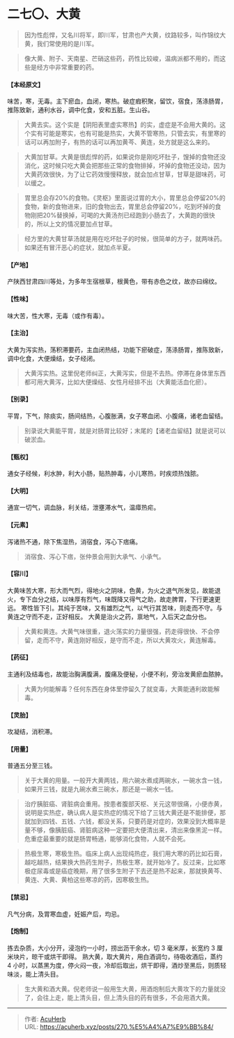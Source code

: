 # 二七〇、大黄


> 因为性彪悍，又名川将军，即川军，甘肃也产大黄，纹路较多，叫作锦纹大黄，我们常使用的是川军。

> 像大黄、附子、天南星、芒硝这些药，药性比较峻，温病派都不用的，而这些是经方中非常重要的药。

#### 【本经原文】
味苦，寒，无毒。主下瘀血，血闭，寒热。破症瘕积聚，留饮，宿食，荡涤肠胃，推陈致新，通利水谷，调中化食，安和五脏。生山谷。

> 大黄去实。这个实是【阴阳表里虚实寒热】的实，虚症是不会用大黄的。这个实有可能是寒实，也有可能是热实，大黄不管寒热，只管去实，有里寒的话可以再加附子，有热的话可以再加黄芩、黄连，处方就是这么来的。

> 大黄加甘草‍。大黄是很彪悍的药，如果说你是刚吃坏肚子，馊掉的食物还没消化，这时候只吃大黄会把那些正常的食物排掉，坏掉的食物还没动，因为大黄药效很快，为了让它药效慢慢释放，就会加点甘草，甘草是甜味药，可以缓之。

> 胃里总会存20%的食物。《灵枢》里面说过胃的大小，胃里总会停留20%的食物，新的食物进来，旧的食物出去，胃里总会停留20%，吃到坏掉的食物刚把20%替换掉，可喝的大黄汤剂已经跑到小肠去了，大黄跑的很快的，所以上文的情况要加点甘草。

> 经方里的大黄甘草汤就是用在吃坏肚子的时候，很简单的方子，就两味药。如果还有冒汗恶心的症状，就加点半夏。

#### 【产地】
产陕西甘肃四川等处，为多年生宿根草，根黄色，带有赤色之纹，故亦曰绵纹。
#### 【性味】
味大苦，性大寒，无毒（或作有毒）。
#### 【主治】
大黄为泻实热，荡积滞要药，主血闭热结，功能下瘀破症，荡涤肠胃，推陈致新，调中化食，大便燥结，女子经闭。

> 大黄泻实热。这里倪老师纠正，大黄泻实，但是不去热。停滞在身体里东西都可用大黄泻，比如大便燥结、女性月经排不出（大黄能活血化瘀）。

#### 【别录】
平胃，下气，除痰实，肠间结热，心腹胀满，女子寒血闭、小腹痛，诸老血留结。

> 别录说大黄能平胃，就是对肠胃比较好；末尾的【诸老血留结】就是说可以破淤血。

#### 【甄权】
通女子经候，利水肿，利大小肠，贴热肿毒，小儿寒热，时疾烦热蚀脓。
#### 【大明】
通宣一切气，调血脉，利关结，泄壅滞水气，温瘴热疟。
#### 【元素】
泻诸热不通，除下焦湿热，消宿食，泻心下痞痛。

> 消宿食、泻心下痞，张仲景会用到大承气、小承气。

#### 【容川】
大黄味苦大寒，形大而气烈，得地火之阴味，色黄，为火之退气所发见，故能退火，专下血分之结，以味厚有烈气，味既降又得气之助，故走脾胃，下行更速更远。
寒性皆下引。其纯于苦味，又有雄烈之气，以气行其苦味，则走而不守。与黄连之守而不走，正好相反。
大黄是治火之药，禀地气，入后天之血分也。

> 大黄和黄连。大黄气味很重，退火荡实的力量很强，药走得很快、不会停留，走而不守，黄连刚好相反，是守而不走，所以大黄攻火，黄连解毒。

#### 【药征】
主通利及结毒也，故能治胸满腹满，腹痛及便秘，小便不利，旁治发黄瘀血脓肿。

> 大黄为何能解毒？任何东西在身体里停留久了就变毒，大黄能通利故能解毒。

#### 【灵胎】
攻凝结，消积滞。
#### 【用量】
普通五分至三钱。

> 关于大黄的用量。一般开大黄两钱，用六碗水煮成两碗水，一碗水含一钱，如果开三钱，就是九碗水煮三碗水，那还是一碗水一钱。

> 治疗胰脏癌、肾脏病会重用。按患者腹部天枢、关元这带很痛，小便赤黄，说明是实热症，确认病人是实热症的情况下给了三钱大黄还是不能排便，那就加到四钱、五钱、六钱，都没关系，只要药是对症的，效果没到大概率是量不够，像胰脏癌、肾脏病这种一定要把大便清出来，清出来像黑泥一样。危重症最重要的就是肠胃畅通，能够消化食物，人就不会死。

> 热极生寒，寒极生热。临床上病人出现纯热症，我们用大寒的药比如石膏，越吃越热，结果换大热药生附子，热极生寒，就开始冷了。反过来，比如寒极症尿毒或是癌症晚期，用了很多生附子下去还是热不起来，那就换黄芩、黄连、大黄、黄柏这些寒凉的药，因寒极生热。

#### 【禁忌】
凡气分病，及胃寒血虚，妊娠产后，均忌。
#### 【炮制】
拣去杂质，大小分开，浸泡约一小时，捞出沥干余水，切 3 毫米厚，长宽约 3 厘米块片，晾干或烘干即得。
熟大黄，取大黄片，用白酒调匀，待吸收酒后，蒸约 4 小时，以蒸黑为度，停火闷一夜，冷却后取出，烘干即得，酒炒至黑后，则质轻味淡，能上清头目。

> 生大黄和酒大黄。倪老师说一般用生大黄，用酒炮制后大黄攻下的力量就没了，会往上走，能上清头目，但上清头目的药有很多，不会用酒大黄。

---

> 作者: [AcuHerb](https://acuherb.xyz)  
> URL: https://acuherb.xyz/posts/270.%E5%A4%A7%E9%BB%84/  

